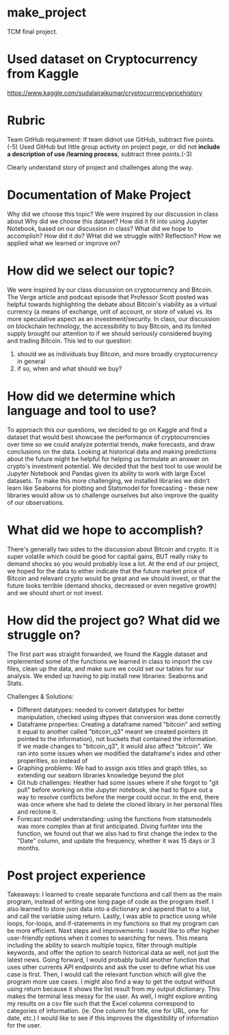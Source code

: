 # make_project
TCM final project.

# Used dataset on Cryptocurrency from Kaggle
https://www.kaggle.com/sudalairajkumar/cryptocurrencypricehistory

# Rubric
Team GitHub requirement: If team didnot use GitHub, subtract five points. (-5) Used GitHub but little group activity on project page, or did not **include a description of use /learning process**, subtract three points.(-3)

Clearly understand story of project and challenges along the way.

# Documentation of Make Project
Why did we choose this topic?
We were inspired by our discussion in class about 
Why did we choose this dataset?
How did it fit into using Jupyter Notebook, based on our discussion in class?
What did we hope to accomplish?
How did it do? WHat did we struggle with?
Reflection? How we applied what we learned or improve on?

# How did we select our topic?
We were inspired by our class discussion on cryptocurrency and Bitcoin. The Verge article and podcast episode that Professor Scott posted was helpful towards highlighting the debate about Bitcoin's viability as a virtual currency (a means of exchange, unit of account, or store of value) vs. its more speculative aspect as an investment/security. In class, our discussion on blockchain technology, the accessibility to buy Bitcoin, and its limited supply brought our attention to if we should seriously considered buying and trading Bitcoin. This led to our question:
1) should we as individuals buy Bitcoin, and more broadly cryptocurrency in general
2) if so, when and what should we buy?

# How did we determine which language and tool to use?
To approach this our questions, we decided to go on Kaggle and find a dataset that would best showcase the performance of cryptocurrencies over time so we could analyze potential trends, make forecasts, and draw conclusions on the data. Looking at historical data and making predictions about the future might be helpful for helping us formulate an answer on crypto's investment potential. We decided that the best tool to use would be Jupyter Notebook and Pandas given its ability to work with large Excel datasets. To make this more challenging, we installed libraries we didn't learn like Seaborns for plotting and Statsmodel for forecasting - these new libraries would allow us to challenge ourselves but also improve the quality of our observations.

# What did we hope to accomplish?
There's generally two sides to the discussion about Bitcoin and crypto. It is super volatile which could be good for capital gains, BUT really risky to demand shocks so you would probably lose a lot. At the end of our project, we hoped for the data to either indicate that the future market price of Bitcoin and relevant crypto would be great and we should invest, or that the future looks terrible (demand shocks, decreased or even negative growth) and we should short or not invest.

# How did the project go? What did we struggle on?
The first part was straight forwarded, we found the Kaggle dataset and implemented some of the functions we learned in class to import the csv files, clean up the data, and make sure we could set our tables for our analysis.  We ended up having to pip install new libraries: Seaborns and Stats. 

Challenges & Solutions:
- Different datatypes: needed to convert datatypes for better manipulation, checked using dtypes that conversion was done correctly
- Dataframe properties: Creating a dataframe named "bitcoin" and setting it equal to another called "bitcoin_q3" meant we created pointers (it pointed to the information), not buckets that contained the information. If we made changes to "bitcoin_q3", it would also affect "bitcoin". We ran into some issues when we modified the dataframe's index and other properities, so instead of 
- Graphing problems: We had to assign axis titles and graph titles, so extending our seaborn libraries knowledge beyond the plot
- Git hub challenges: Heather had some issues where if she forgot to "git pull" before working on the Jupyter notebook, she had to figure out a way to resolve conflicts before the merge could occur. In the end, there was once where she had to delete the cloned library in her personal files and reclone it.
- Forecast model understanding: using the functions from statsmodels was more complex than at first anticipated. Diving furhter into the function, we found out that we also had to first change the index to the "Date" column, and update the frequency, whether it was 15 days or 3 months.
 

# Post project experience
Takeaways: I learned to create separate functions and call them as the main program, instead of writing one long page of code as the program itself. I also learned to store json data into a dictionary and append that to a list, and call the variable using return. Lastly, I was able to practice using while loops, for-loops, and if-statements in my functions so that my program can be more efficient. 
Next steps and improvements: I would like to offer higher user-friendly options when it comes to searching for news. This means including the ability to search multiple topics, filter through multiple keywords, and offer the option to search historical data as well, not just the latest news. 
Going forward, I would probably build another function that uses other currents API endpoints and ask the user to define what his use case is first. Then, I would call the relevant function which will give the program more use cases.
I might also find a way to get the output without using return because it shows the list result from my output dictionary. This makes the terminal less messy for the user. 
As well, I might explore writing my results on a csv file such that the Excel columns correspond to categories of information. (ie. One column for title, one for URL, one for date, etc.) I would like to see if this improves the digestibility of information for the user. 

